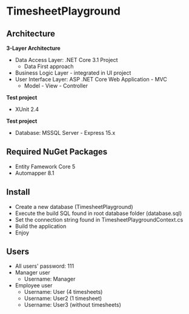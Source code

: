 # TimesheetPlayground

## Architecture

**3-Layer Architecture**

- Data Access Layer: .NET Core 3.1 Project
  - Data First approach
- Business Logic Layer - integrated in UI project
- User Interface Layer: ASP .NET Core Web Application - MVC
  - Model - View - Controller

**Test project**

- XUnit 2.4

**Test project**
- Database: MSSQL Server - Express 15.x

## Required NuGet Packages

- Entity Famework Core 5
- Automapper 8.1

## Install
- Create a new database (TimesheetPlayground) 
- Execute the build SQL found in root database folder (database.sql)
- Set the connection string found in TimesheetPlaygroundContext.cs
- Build the application
- Enjoy 

## Users
- All users' password: 111
- Manager user
  - Username: Manager
- Employee user
  - Username: User (4 timesheets)
  - Username: User2 (1 timesheet)
  - Username: User3 (without timesheets)

